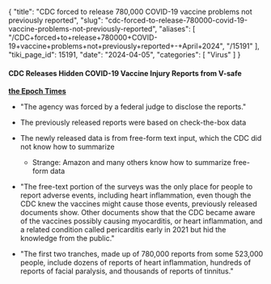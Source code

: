 {
  "title": "CDC forced to release 780,000 COVID-19 vaccine problems not previously reported",
  "slug": "cdc-forced-to-release-780000-covid-19-vaccine-problems-not-previously-reported",
  "aliases": [
    "/CDC+forced+to+release+780000+COVID-19+vaccine+problems+not+previously+reported+-+April+2024",
    "/15191"
  ],
  "tiki_page_id": 15191,
  "date": "2024-04-05",
  "categories": [
    "Virus"
  ]
}


#### CDC Releases Hidden COVID-19 Vaccine Injury Reports  from V-safe

 **[the Epoch Times](https://www.theepochtimes.com/health/cdc-releases-hidden-covid-19-vaccine-injury-reports-5617872?utm_source=copyreflink&utm_campaign=t911&src_src=copyreflink&src_cmp=t911&utm_medium=email)** 

* "The agency was forced by a federal judge to disclose the reports."

* The previously released reports were based on check-the-box data

* The newly released data is from free-form text input, which the CDC did not know how to summarize

   * Strange: Amazon and many others know how to summarize free-form data

* "The free-text portion of the surveys was the only place for people to report adverse events, including heart inflammation, even though the CDC knew the vaccines might cause those events, previously released documents show. Other documents show that the CDC became aware of the vaccines possibly causing myocarditis, or heart inflammation, and a related condition called pericarditis early in 2021 but hid the knowledge from the public."

* "The first two tranches, made up of 780,000 reports from some 523,000 people, include dozens of reports of heart inflammation, hundreds of reports of facial paralysis, and thousands of reports of tinnitus."

